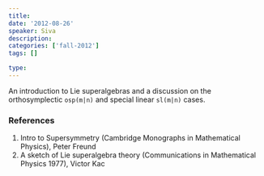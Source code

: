 ```yaml
---
title:
date: '2012-08-26'
speaker: Siva
description: 
categories: ['fall-2012']
tags: []

type: 
---
```


An introduction to Lie superalgebras and a discussion on the orthosymplectic `osp(m|n)` and special linear `sl(m|n)`  cases. 

### References
1. Intro to Supersymmetry (Cambridge Monographs in Mathematical Physics), Peter Freund
2. A sketch of Lie superalgebra theory (Communications in Mathematical Physics 1977), Victor Kac
